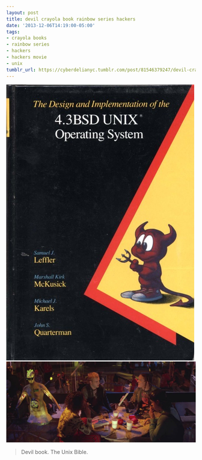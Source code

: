 ```yaml
---
layout: post
title: devil crayola book rainbow series hackers
date: '2013-12-06T14:19:00-05:00'
tags:
- crayola books
- rainbow series
- hackers
- hackers movie
- unix
tumblr_url: https://cyberdelianyc.tumblr.com/post/81546379247/devil-crayola-book-rainbow-series-hackers
---
```

 ![](/images/tumblr_n3fnjnAg5v1tqzrm7o1_500.jpg)  
 ![](/images/tumblr_n3fnjnAg5v1tqzrm7o2_1280.jpg)  
  

> Devil book. The Unix Bible.
